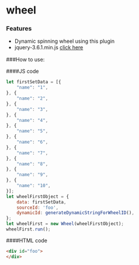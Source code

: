 # wheel
### Features

- Dynamic spinning wheel using this plugin
-  jquery-3.6.1.min.js [click here](https://code.jquery.com/jquery-3.6.1.min.js "click here")

###How to use:　

####JS code

```javascript
let firstSetData = [{
    "name": "1",
}, {
    "name": "2",
}, {
    "name": "3",
}, {
    "name": "4",
}, {
    "name": "5",
}, {
    "name": "6",
}, {
    "name": "7",
}, {
    "name": "8",
}, {
    "name": "9",
}, {
    "name": "10",
}];
let wheelFirstObject = {
    data: firstSetData,
    sourceId: 'foo',
    dynamicId: generateDynamicStringForWheelID(),
};
let wheelFirst = new Wheel(wheelFirstObject);
wheelFirst.run();
```
 
####HTML code

```html
<div id="foo">
</div>
```
 